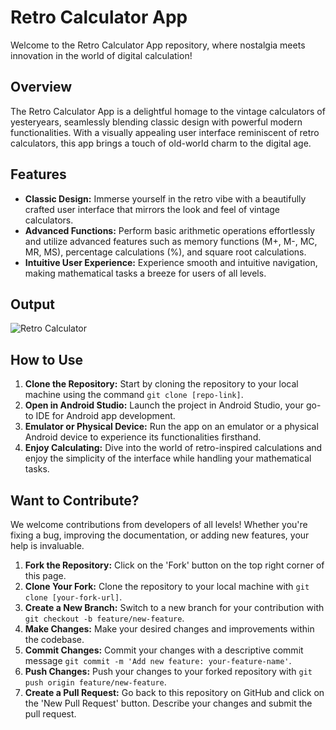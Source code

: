 # Retro Calculator App

Welcome to the Retro Calculator App repository, where nostalgia meets innovation in the world of digital calculation!

## Overview

The Retro Calculator App is a delightful homage to the vintage calculators of yesteryears, seamlessly blending classic design with powerful modern functionalities. With a visually appealing user interface reminiscent of retro calculators, this app brings a touch of old-world charm to the digital age.

## Features

- **Classic Design:** Immerse yourself in the retro vibe with a beautifully crafted user interface that mirrors the look and feel of vintage calculators.
- **Advanced Functions:** Perform basic arithmetic operations effortlessly and utilize advanced features such as memory functions (M+, M-, MC, MR, MS), percentage calculations (%), and square root calculations.
- **Intuitive User Experience:** Experience smooth and intuitive navigation, making mathematical tasks a breeze for users of all levels.

## Output

![Retro Calculator](https://cdn.discordapp.com/attachments/860584396263260200/1167037461487165450/Screenshot_20231022_115924_Calculator.jpg?ex=654cab55&is=653a3655&hm=5184a486c041f59d9d034b82364b483dd5cab3edf23e2485d717b4fde3ab9f2f&)

## How to Use

1. **Clone the Repository:** Start by cloning the repository to your local machine using the command `git clone [repo-link]`.
2. **Open in Android Studio:** Launch the project in Android Studio, your go-to IDE for Android app development.
3. **Emulator or Physical Device:** Run the app on an emulator or a physical Android device to experience its functionalities firsthand.
4. **Enjoy Calculating:** Dive into the world of retro-inspired calculations and enjoy the simplicity of the interface while handling your mathematical tasks.


## Want to Contribute?

We welcome contributions from developers of all levels! Whether you're fixing a bug, improving the documentation, or adding new features, your help is invaluable.

1. **Fork the Repository:** Click on the 'Fork' button on the top right corner of this page.
2. **Clone Your Fork:** Clone the repository to your local machine with `git clone [your-fork-url]`.
3. **Create a New Branch:** Switch to a new branch for your contribution with `git checkout -b feature/new-feature`.
4. **Make Changes:** Make your desired changes and improvements within the codebase.
5. **Commit Changes:** Commit your changes with a descriptive commit message `git commit -m 'Add new feature: your-feature-name'`.
6. **Push Changes:** Push your changes to your forked repository with `git push origin feature/new-feature`.
7. **Create a Pull Request:** Go back to this repository on GitHub and click on the 'New Pull Request' button. Describe your changes and submit the pull request.

